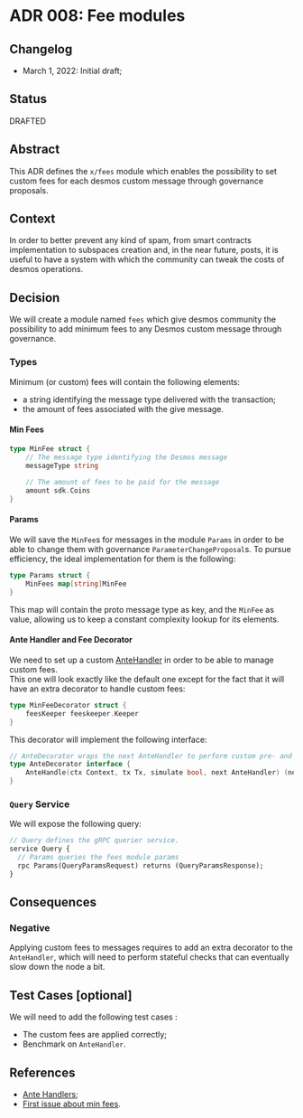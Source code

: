 # ADR 008: Fee modules

## Changelog

- March 1, 2022: Initial draft;

## Status
DRAFTED

## Abstract
This ADR defines the `x/fees` module which enables the possibility to set custom fees for each desmos custom message
through governance proposals.

## Context
In order to better prevent any kind of spam, from smart contracts implementation to subspaces creation and, in the near future,
posts, it is useful to have a system with which the community can tweak the costs of desmos operations.

## Decision
We will create a module named `fees` which give desmos community the possibility to add minimum fees to any Desmos custom
message through governance.

### Types
Minimum (or custom) fees will contain the following elements:  

* a string identifying the message type delivered with the transaction;
* the amount of fees associated with the give message.

#### Min Fees
```go
type MinFee struct {
	// The message type identifying the Desmos message
	messageType string
	
	// The amount of fees to be paid for the message
	amount sdk.Coins
}
```

#### Params
We will save the `MinFee`s for messages in the module `Params` in order to be able to change them with governance 
`ParameterChangeProposal`s. To pursue efficiency, the ideal implementation for them is the following:

```go
type Params struct {
	MinFees map[string]MinFee
}
```

This map will contain the proto message type as key, and the `MinFee` as value, allowing us to keep 
a constant complexity lookup for its elements.

#### Ante Handler and Fee Decorator
We need to set up a custom [AnteHandler](https://github.com/cosmos/cosmos-sdk/blob/da36c46f3a3a8dec7eaa85b69e7fa154e9d64dce/types/handler.go#L8) 
in order to be able to manage custom fees.  
This one will look exactly like the default one except for the fact that it will have an extra decorator to handle
custom fees:
```go
type MinFeeDecorator struct {
	feesKeeper feeskeeper.Keeper
}
```

This decorator will implement the following interface:
```go
// AnteDecorator wraps the next AnteHandler to perform custom pre- and post-processing.
type AnteDecorator interface {
	AnteHandle(ctx Context, tx Tx, simulate bool, next AnteHandler) (newCtx Context, err error)
}
```

### `Query` Service
We will expose the following query:
```protobuf
// Query defines the gRPC querier service.
service Query {
  // Params queries the fees module params
  rpc Params(QueryParamsRequest) returns (QueryParamsResponse);
}
```

## Consequences

### Negative
Applying custom fees to messages requires to add an extra decorator to the `AnteHandler`, 
which will need to perform stateful checks that can eventually slow down the node a bit. 

## Test Cases [optional]

We will need to add the following test cases :
* The custom fees are applied correctly;
* Benchmark on `AnteHandler`.

## References

- [Ante Handlers](https://docs.cosmos.network/v0.44/modules/auth/03_antehandlers.html#antehandlers);
- [First issue about min fees](https://github.com/desmos-labs/desmos/issues/230).